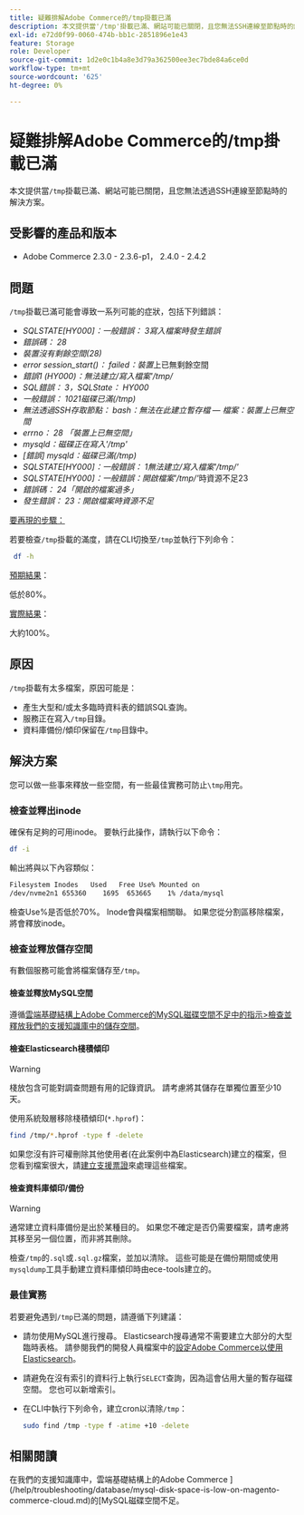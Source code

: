 ```yaml
---
title: 疑難排解Adobe Commerce的/tmp掛載已滿
description: 本文提供當'/tmp'掛載已滿、網站可能已關閉，且您無法SSH連線至節點時的解決方案。
exl-id: e72d0f99-0060-474b-bb1c-2851896e1e43
feature: Storage
role: Developer
source-git-commit: 1d2e0c1b4a8e3d79a362500ee3ec7bde84a6ce0d
workflow-type: tm+mt
source-wordcount: '625'
ht-degree: 0%

---
```


# 疑難排解Adobe Commerce的/tmp掛載已滿

本文提供當`/tmp`掛載已滿、網站可能已關閉，且您無法透過SSH連線至節點時的解決方案。

## 受影響的產品和版本

* Adobe Commerce 2.3.0 - 2.3.6-p1， 2.4.0 - 2.4.2

## 問題

`/tmp`掛載已滿可能會導致一系列可能的症狀，包括下列錯誤：

* *SQLSTATE[HY000]：一般錯誤： 3寫入檔案時發生錯誤*
* *錯誤碼： 28*
* *裝置沒有剩餘空間(28)*
* *error session_start()： failed：裝置*&#x200B;上已無剩餘空間
* *錯誤1 (HY000)：無法建立/寫入檔案&#39;/tmp/*
* *SQL錯誤： 3，SQLState： HY000*
* *一般錯誤： 1021磁碟已滿(/tmp)*
* *無法透過SSH存取節點：*
  *bash：無法在此建立暫存檔 — 檔案：裝置上已無空間*
* *errno： 28 「裝置上已無空間」*
* *mysqld：磁碟正在寫入&#39;/tmp&#39;*
* *[錯誤] mysqld：磁碟已滿(/tmp)*
* *SQLSTATE[HY000]：一般錯誤： 1無法建立/寫入檔案&#39;/tmp/&#39;*
* *SQLSTATE[HY000]：一般錯誤：開啟檔案&#39;/tmp/&#39;*&#x200B;時資源不足23
* *錯誤碼： 24「開啟的檔案過多」*
* *發生錯誤： 23：開啟檔案時資源不足*


<u>要再現的步驟：</u>

若要檢查`/tmp`掛載的滿度，請在CLI切換至`/tmp`並執行下列命令：

```bash
 df -h
```

<u>預期結果</u>：

低於80%。

<u>實際結果</u>：

大約100%。

## 原因

`/tmp`掛載有太多檔案，原因可能是：

* 產生大型和/或太多臨時資料表的錯誤SQL查詢。
* 服務正在寫入`/tmp`目錄。
* 資料庫備份/傾印保留在`/tmp`目錄中。

## 解決方案

您可以做一些事來釋放一些空間，有一些最佳實務可防止`\tmp`用完。

### 檢查並釋出inode

確保有足夠的可用inode。 要執行此操作，請執行以下命令：

```bash
df -i
```

輸出將與以下內容類似：

```bash
Filesystem Inodes   Used   Free Use% Mounted on
/dev/nvme2n1 655360    1695  653665    1% /data/mysql
```

檢查Use%是否低於70%。 Inode會與檔案相關聯。 如果您從分割區移除檔案，將會釋放inode。

### 檢查並釋放儲存空間

有數個服務可能會將檔案儲存至`/tmp`。

#### 檢查並釋放MySQL空間

遵循[雲端基礎結構上Adobe Commerce的MySQL磁碟空間不足中的指示>檢查並釋放我們的支援知識庫中的儲存空間](/help/troubleshooting/database/mysql-disk-space-is-low-on-magento-commerce-cloud.md#check_and_free)。

#### 檢查Elasticsearch棧積傾印

>[!WARNING]
>
>棧放包含可能對調查問題有用的記錄資訊。 請考慮將其儲存在單獨位置至少10天。

使用系統殼層移除棧積傾印(`*.hprof`)：

```bash
find /tmp/*.hprof -type f -delete
```

如果您沒有許可權刪除其他使用者(在此案例中為Elasticsearch)建立的檔案，但您看到檔案很大，請[建立支援票證](/help/help-center-guide/help-center/magento-help-center-user-guide.md#submit-ticket)來處理這些檔案。

#### 檢查資料庫傾印/備份

>[!WARNING]
>
>通常建立資料庫備份是出於某種目的。 如果您不確定是否仍需要檔案，請考慮將其移至另一個位置，而非將其刪除。

檢查`/tmp`的`.sql`或`.sql.gz`檔案，並加以清除。 這些可能是在備份期間或使用`mysqldump`工具手動建立資料庫傾印時由ece-tools建立的。

### 最佳實務

若要避免遇到`/tmp`已滿的問題，請遵循下列建議：

* 請勿使用MySQL進行搜尋。 Elasticsearch搜尋通常不需要建立大部分的大型臨時表格。 請參閱我們的開發人員檔案中的[設定Adobe Commerce以使用Elasticsearch](https://devdocs.magento.com/guides/v2.2/config-guide/elasticsearch/configure-magento.html)。
* 請避免在沒有索引的資料行上執行`SELECT`查詢，因為這會佔用大量的暫存磁碟空間。 您也可以新增索引。
* 在CLI中執行下列命令，建立cron以清除`/tmp`：

  ```bash
  sudo find /tmp -type f -atime +10 -delete
  ```

## 相關閱讀

在我們的支援知識庫中，雲端基礎結構上的Adobe Commerce ](/help/troubleshooting/database/mysql-disk-space-is-low-on-magento-commerce-cloud.md)的[MySQL磁碟空間不足。
